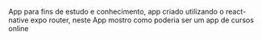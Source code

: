 App para fins de estudo e conhecimento, app criado utilizando o react-native
expo router, neste App mostro como poderia ser um app de cursos online


